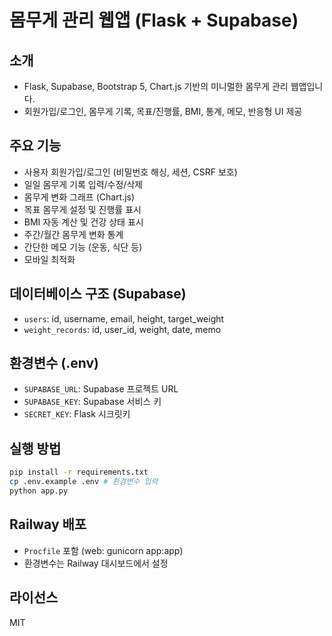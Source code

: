 # 몸무게 관리 웹앱 (Flask + Supabase)

## 소개
- Flask, Supabase, Bootstrap 5, Chart.js 기반의 미니멀한 몸무게 관리 웹앱입니다.
- 회원가입/로그인, 몸무게 기록, 목표/진행률, BMI, 통계, 메모, 반응형 UI 제공

## 주요 기능
- 사용자 회원가입/로그인 (비밀번호 해싱, 세션, CSRF 보호)
- 일일 몸무게 기록 입력/수정/삭제
- 몸무게 변화 그래프 (Chart.js)
- 목표 몸무게 설정 및 진행률 표시
- BMI 자동 계산 및 건강 상태 표시
- 주간/월간 몸무게 변화 통계
- 간단한 메모 기능 (운동, 식단 등)
- 모바일 최적화

## 데이터베이스 구조 (Supabase)
- `users`: id, username, email, height, target_weight
- `weight_records`: id, user_id, weight, date, memo

## 환경변수 (.env)
- `SUPABASE_URL`: Supabase 프로젝트 URL
- `SUPABASE_KEY`: Supabase 서비스 키
- `SECRET_KEY`: Flask 시크릿키

## 실행 방법
```bash
pip install -r requirements.txt
cp .env.example .env # 환경변수 입력
python app.py
```

## Railway 배포
- `Procfile` 포함 (web: gunicorn app:app)
- 환경변수는 Railway 대시보드에서 설정

## 라이선스
MIT

